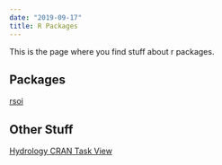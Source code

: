 ```yaml
---
date: "2019-09-17"
title: R Packages
---
```



This is the page where you find stuff about r packages.

## Packages

[rsoi](https://samalbers.science/r-packages/rsoi/)

## Other Stuff

[Hydrology CRAN Task View](https://CRAN.R-project.org/view=Hydrology)